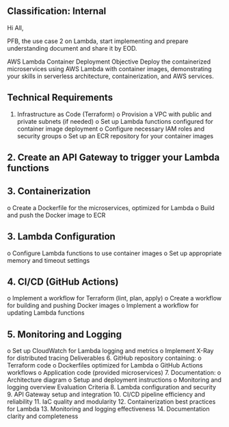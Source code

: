 ## Classification: Internal

Hi All,

PFB, the use case 2 on Lambda, start implementing and prepare understanding document and share it by EOD.


AWS Lambda Container Deployment
Objective
Deploy the containerized microservices using AWS Lambda with container images, demonstrating your skills in serverless architecture, containerization, and AWS services.
## Technical Requirements
1.	Infrastructure as Code (Terraform)
o	Provision a VPC with public and private subnets (if needed)
o	Set up Lambda functions configured for container image deployment
o	Configure necessary IAM roles and security groups
o	Set up an ECR repository for your container images
## 2.	Create an API Gateway to trigger your Lambda functions
## 3.	Containerization
o	Create a Dockerfile for the microservices, optimized for Lambda
o	Build and push the Docker image to ECR
## 3.	Lambda Configuration
o	Configure Lambda functions to use container images
o	Set up appropriate memory and timeout settings
## 4.	CI/CD (GitHub Actions)
o	Implement a workflow for Terraform (lint, plan, apply)
o	Create a workflow for building and pushing Docker images
o	Implement a workflow for updating Lambda functions
## 5.	Monitoring and Logging
o	Set up CloudWatch for Lambda logging and metrics
o	Implement X-Ray for distributed tracing
Deliverables
6.	GitHub repository containing:
o	Terraform code
o	Dockerfiles optimized for Lambda
o	GitHub Actions workflows
o	Application code (provided microservices)
7.	Documentation:
o	Architecture diagram
o	Setup and deployment instructions
o	Monitoring and logging overview
Evaluation Criteria
8.	Lambda configuration and security
9.	API Gateway setup and integration
10.	CI/CD pipeline efficiency and reliability
11.	IaC quality and modularity
12.	Containerization best practices for Lambda
13.	Monitoring and logging effectiveness
14.	Documentation clarity and completeness
 

  

